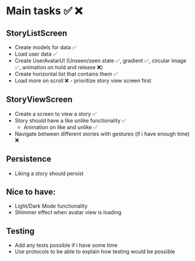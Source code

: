 # Main tasks ✅ ❌

## StoryListScreen

- Create models for data ✅
- Load user data ✅
- Create UserAvatarUI (Unseen/seen state ✅, gradient ✅, circular image ✅, animation on hold and release ❌)
- Create horizontal list that contains them ✅
- Load more on scroll ❌ - prioritize story view screen first

## StoryViewScreen

- Create a screen to view a story ✅ 
- Story should have a like unlike functionality ✅ 
  - Animation on like and unlike ✅ 
- Navigate between different stories with gestures (if i have enough time)  ❌

## Persistence

- Liking a story should persist

## Nice to have:
- Light/Dark Mode functionality
- Shimmer effect when avatar view is loading

## Testing

- Add any tests possible if i have some time
- Use protocols to be able to explain how testing would be possible
